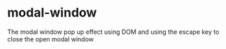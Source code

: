 # modal-window
The modal window pop up effect using DOM and using the escape key to close the open modal window
